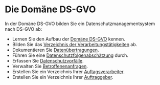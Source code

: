 # Die Domäne DS-GVO

In der Domäne DS-GVO bilden Sie ein Datenschutzmanagementsystem nach DS-GVO ab:

- Lernen Sie den Aufbau der [Domäne DS-GVO](./domain-ds-gvo-description) kennen.
- Bilden Sie das [Verzeichnis der Verarbeitungstätigkeiten](./data-processing) ab.
- Dokumentieren Sie [Datenübertragungen](./data-transfer).
- Führen Sie eine [Datenschutzfolgenabschätzung](./data-protection-impact-assessment) durch.
- Erfassen Sie [Datenschutzvorfälle](./data-privacy-incidents).
- Verwalten Sie [Betroffenenanfragen](./request-data-subjects).
- Erstellen Sie ein Verzeichnis Ihrer [Auftagsverarbeiter](./processors).
- Erstellen Sie ein Verzeichnis Ihrer [Auftraggeber](./controllers).
